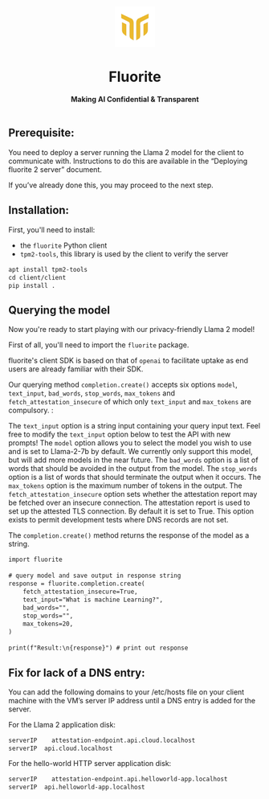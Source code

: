 <a name="readme-top"></a>

<!-- [![Contributors][contributors-shield]][contributors-url]
[![Forks][forks-shield]][forks-url]
[![Stargazers][stars-shield]][stars-url]
[![Issues][issues-shield]][issues-url]
[![Apache License][license-shield]][license-url] -->


<!-- PROJECT LOGO -->
<br />
<div align="center">
    <img src="https://github.com/mithril-security/blindai/raw/main/docs/assets/logo.png" alt="Logo" width="80" height="80">

<h1 align="center">Fluorite</h1>
</div>

 <p align="center">
    <b>Making AI Confidential & Transparent</b><br /><br />

## Prerequisite:
You need to deploy a server running the Llama 2 model for the client to communicate with. 
Instructions to do this are available in the “Deploying fluorite 2 server” document. 

If you’ve already done this, you may proceed to the next step.

## Installation:

First, you'll need to install:
- the `fluorite` Python client
- `tpm2-tools`, this library is used by the client to verify the server

```
apt install tpm2-tools
cd client/client
pip install .
```

## Querying the model
Now you're ready to start playing with our privacy-friendly Llama 2 model!

First of all, you'll need to import the `fluorite` package.

fluorite's client SDK is based on that of `openai` to facilitate uptake as end users are already familiar with their SDK.

Our querying method `completion.create()` accepts six options `model`, `text_input`, `bad_words`, `stop_words`, `max_tokens` and `fetch_attestation_insecure` of which only `text_input` and `max_tokens` are compulsory. :

The `text_input` option is a string input containing your query input text. Feel free to modify the `text_input` option below to test the API with new prompts!
The `model` option allows you to select the model you wish to use and is set to Llama-2-7b by default. We currently only support this model, but will add more models in the near future.
The `bad_words` option is a list of words that should be avoided in the output from the model.
The `stop_words` option is a list of words that should terminate the output when it occurs.
The `max_tokens` option is the maximum number of tokens in the output.
The `fetch_attestation_insecure` option sets whether the attestation report may be fetched over an insecure connection. The attestation report is used to set up the attested TLS connection. By default it is set to True.
This option exists to permit development tests where DNS records are not set.

The `completion.create()` method returns the response of the model as a string.

```
import fluorite

# query model and save output in response string
response = fluorite.completion.create(
    fetch_attestation_insecure=True,
    text_input="What is machine Learning?",
    bad_words="",
    stop_words="",
    max_tokens=20,
)

print(f"Result:\n{response}") # print out response
```

## Fix for lack of a DNS entry:
You can add the following domains to your /etc/hosts file on your client machine with the VM’s server IP address until a DNS entry is added for the server.

For the Llama 2 application disk:

```
serverIP	attestation-endpoint.api.cloud.localhost
serverIP  api.cloud.localhost
```

For the hello-world HTTP server application disk:
```
serverIP	attestation-endpoint.api.helloworld-app.localhost
serverIP  api.helloworld-app.localhost
```
